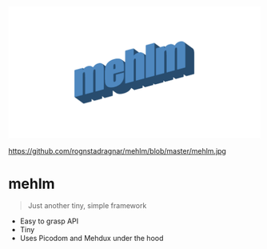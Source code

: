 <div align="center">
  <img src="https://raw.githubusercontent.com/rognstadragnar/mehlm/master/mehlm.jpg" alt="mehdux">
</div>


https://github.com/rognstadragnar/mehlm/blob/master/mehlm.jpg

# mehlm

> Just another tiny, simple framework

* Easy to grasp API
* Tiny
* Uses Picodom and Mehdux under the hood
